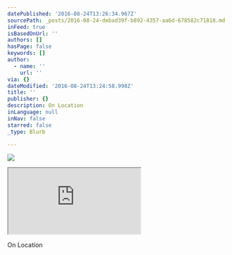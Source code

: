 ```yaml
---
datePublished: '2016-08-24T13:26:34.967Z'
sourcePath: _posts/2016-08-24-debad39f-b892-4357-aa6d-678582c71818.md
inFeed: true
isBasedOnUrl: ''
authors: []
hasPage: false
keywords: []
author:
  - name: ''
    url: ''
via: {}
dateModified: '2016-08-24T13:24:58.998Z'
title: ''
publisher: {}
description: On Location
inLanguage: null
inNav: false
starred: false
_type: Blurb

---
```

![](https://the-grid-user-content.s3-us-west-2.amazonaws.com/83ad370d-d330-4309-984b-d1a026fdc73c.jpg)

<iframe src="https://the-grid.github.io/ed-location/?latitude=-33.70788339076967&amp;longitude=151.29684448242188&amp;zoom=17&amp;address=Narrabeen%20Lagoon%2C%202101%20Sydney%2C%20Australia" style=""></iframe>

On Location